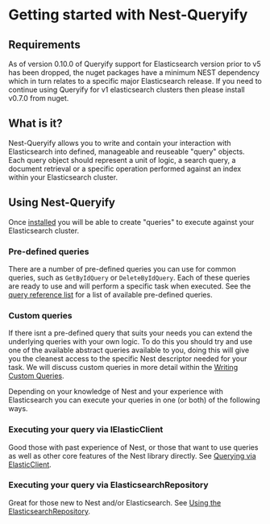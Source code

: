 # Getting started with Nest-Queryify

## Requirements

As of version 0.10.0 of Queryify support for Elasticsearch version prior to v5 has been dropped, the nuget packages have a minimum NEST dependency which in turn relates to a specific major Elasticsearch release.  If you need to continue using Queryify for v1 elasticsearch clusters then please install v0.7.0 from nuget.

## What is it?

Nest-Queryify allows you to write and contain your interaction with Elasticsearch into defined, manageable and reuseable "query" objects.  Each query object should represent a unit of logic, a search query, a document retrieval or a specific operation performed against an index within your Elasticsearch cluster.

## Using Nest-Queryify

Once [installed](installation.md) you will be able to create "queries" to execute against your Elasticsearch cluster.

### Pre-defined queries

There are a number of pre-defined queries you can use for common queries, such as ```GetByIdQuery``` or ```DeleteByIdQuery```.  Each of these queries are ready to use and will perform a specific task when executed.  See the [query reference list](queries/index.md) for a list of available pre-defined queries.

### Custom queries

If there isnt a pre-defined query that suits your needs you can extend the underlying queries with your own logic.  To do this you should try and use one of the available abstract queries available to you, doing this will give you the cleanest access to the specific Nest descriptor needed for your task.  We will discuss custom queries in more detail within the [Writing Custom Queries](queries/writing-custom-queries.md).

Depending on your knowledge of Nest and your experience with Elasticsearch you can execute your queries in one (or both) of the following ways.

### Executing your query via IElasticClient

Good those with past experience of Nest, or those that want to use queries as well as other core features of the Nest library directly.  See [Querying via ElasticClient](usage/using-elasticclient.md).

### Executing your query via ElasticsearchRepository

Great for those new to Nest and/or Elasticsearch.  See [Using the ElasticsearchRepository](usage/using-elasticsearchrepository.md).
